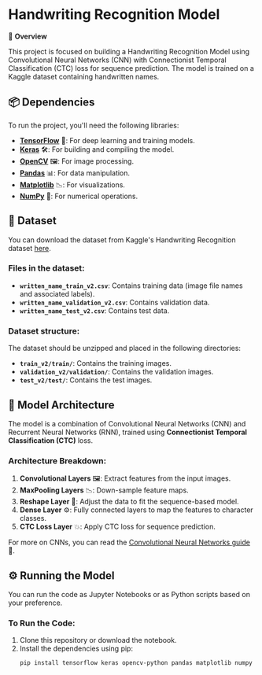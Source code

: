 # Handwriting Recognition Model

📜 **Overview**

This project is focused on building a Handwriting Recognition Model using Convolutional Neural Networks (CNN) with Connectionist Temporal Classification (CTC) loss for sequence prediction. The model is trained on a Kaggle dataset containing handwritten names.

## 📦 Dependencies

To run the project, you'll need the following libraries:

- [**TensorFlow**](https://www.tensorflow.org/) 🧠: For deep learning and training models.
- [**Keras**](https://keras.io/) 🛠️: For building and compiling the model.
- [**OpenCV**](https://opencv.org/) 🖼️: For image processing.
- [**Pandas**](https://pandas.pydata.org/) 📊: For data manipulation.
- [**Matplotlib**](https://matplotlib.org/) 📉: For visualizations.
- [**NumPy**](https://numpy.org/) 🔢: For numerical operations.

## 💾 Dataset

You can download the dataset from Kaggle's Handwriting Recognition dataset [here](https://www.kaggle.com/datasets/landlord/handwriting-recognition).

### Files in the dataset:
- **`written_name_train_v2.csv`**: Contains training data (image file names and associated labels).
- **`written_name_validation_v2.csv`**: Contains validation data.
- **`written_name_test_v2.csv`**: Contains test data.

### Dataset structure:
The dataset should be unzipped and placed in the following directories:
- **`train_v2/train/`**: Contains the training images.
- **`validation_v2/validation/`**: Contains the validation images.
- **`test_v2/test/`**: Contains the test images.

## 🧩 Model Architecture

The model is a combination of Convolutional Neural Networks (CNN) and Recurrent Neural Networks (RNN), trained using **Connectionist Temporal Classification (CTC)** loss. 

### Architecture Breakdown:
1. **Convolutional Layers** 🖼️: Extract features from the input images.
2. **MaxPooling Layers** 📉: Down-sample feature maps.
3. **Reshape Layer** 🔄: Adjust the data to fit the sequence-based model.
4. **Dense Layer** ⚙️: Fully connected layers to map the features to character classes.
5. **CTC Loss Layer** 💥: Apply CTC loss for sequence prediction.

For more on CNNs, you can read the [Convolutional Neural Networks guide](https://en.wikipedia.org/wiki/Convolutional_neural_network) 🔗.

## ⚙️ Running the Model

You can run the code as Jupyter Notebooks or as Python scripts based on your preference.

### To Run the Code:
1. Clone this repository or download the notebook.
2. Install the dependencies using pip:
   ```bash
   pip install tensorflow keras opencv-python pandas matplotlib numpy
